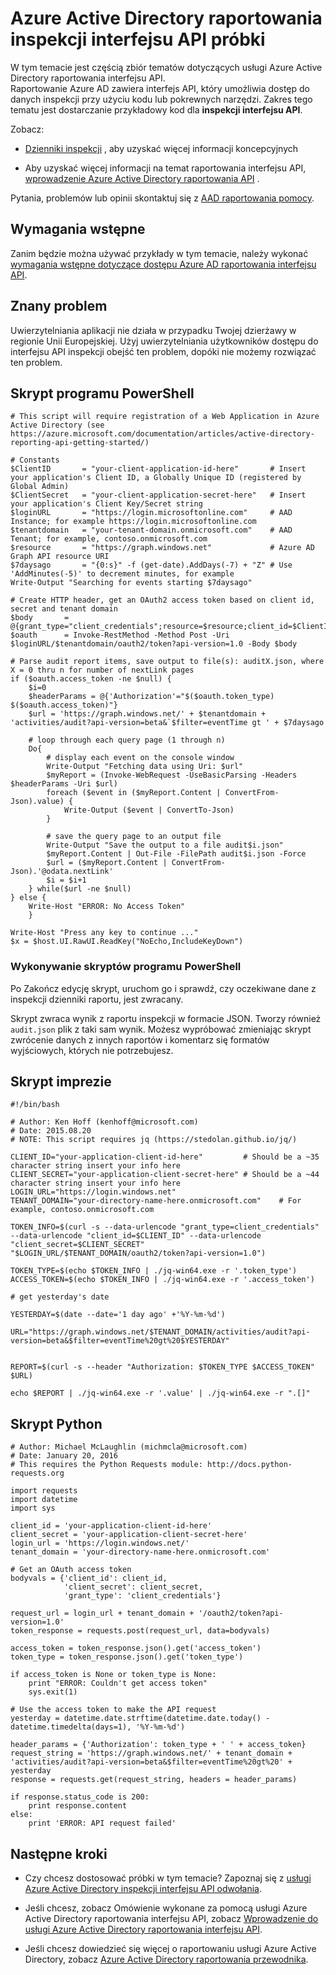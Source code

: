 <properties
    pageTitle="Raportowanie Azure Active Directory inspekcji próbki interfejsu API | Microsoft Azure"
    description="Jak rozpocząć pracę przy użyciu Azure Active Directory raportowania interfejsu API"
    services="active-directory"
    documentationCenter=""
    authors="dhanyahk"
    manager="femila"
    editor=""/>

<tags
    ms.service="active-directory"
    ms.devlang="na"
    ms.topic="article"
    ms.tgt_pltfrm="na"
    ms.workload="identity"
    ms.date="09/28/2016"
    ms.author="dhanyahk;markvi"/>

# <a name="azure-active-directory-reporting-audit-api-samples"></a>Azure Active Directory raportowania inspekcji interfejsu API próbki

W tym temacie jest częścią zbiór tematów dotyczących usługi Azure Active Directory raportowania interfejsu API.  
Raportowanie Azure AD zawiera interfejs API, który umożliwia dostęp do danych inspekcji przy użyciu kodu lub pokrewnych narzędzi.
Zakres tego tematu jest dostarczanie przykładowy kod dla **inspekcji interfejsu API**.

Zobacz:

- [Dzienniki inspekcji](active-directory-reporting-azure-portal.md#audit-logs) , aby uzyskać więcej informacji koncepcyjnych

- Aby uzyskać więcej informacji na temat raportowania interfejsu API, [wprowadzenie Azure Active Directory raportowania API](active-directory-reporting-api-getting-started.md) .

Pytania, problemów lub opinii skontaktuj się z [AAD raportowania pomocy](mailto:aadreportinghelp@microsoft.com).


## <a name="prerequisites"></a>Wymagania wstępne
Zanim będzie można używać przykłady w tym temacie, należy wykonać [wymagania wstępne dotyczące dostępu Azure AD raportowania interfejsu API](active-directory-reporting-api-prerequisites.md).  
  

## <a name="known-issue"></a>Znany problem

Uwierzytelniania aplikacji nie działa w przypadku Twojej dzierżawy w regionie Unii Europejskiej. Użyj uwierzytelniania użytkowników dostępu do interfejsu API inspekcji obejść ten problem, dopóki nie możemy rozwiązać ten problem. 


## <a name="powershell-script"></a>Skrypt programu PowerShell
    # This script will require registration of a Web Application in Azure Active Directory (see https://azure.microsoft.com/documentation/articles/active-directory-reporting-api-getting-started/)

    # Constants
    $ClientID       = "your-client-application-id-here"       # Insert your application's Client ID, a Globally Unique ID (registered by Global Admin)
    $ClientSecret   = "your-client-application-secret-here"   # Insert your application's Client Key/Secret string
    $loginURL       = "https://login.microsoftonline.com"     # AAD Instance; for example https://login.microsoftonline.com
    $tenantdomain   = "your-tenant-domain.onmicrosoft.com"    # AAD Tenant; for example, contoso.onmicrosoft.com
    $resource       = "https://graph.windows.net"             # Azure AD Graph API resource URI
    $7daysago       = "{0:s}" -f (get-date).AddDays(-7) + "Z" # Use 'AddMinutes(-5)' to decrement minutes, for example
    Write-Output "Searching for events starting $7daysago"

    # Create HTTP header, get an OAuth2 access token based on client id, secret and tenant domain
    $body       = @{grant_type="client_credentials";resource=$resource;client_id=$ClientID;client_secret=$ClientSecret}
    $oauth      = Invoke-RestMethod -Method Post -Uri $loginURL/$tenantdomain/oauth2/token?api-version=1.0 -Body $body

    # Parse audit report items, save output to file(s): auditX.json, where X = 0 thru n for number of nextLink pages
    if ($oauth.access_token -ne $null) {   
        $i=0
        $headerParams = @{'Authorization'="$($oauth.token_type) $($oauth.access_token)"}
        $url = 'https://graph.windows.net/' + $tenantdomain + 'activities/audit?api-version=beta&`$filter=eventTime gt ' + $7daysago

        # loop through each query page (1 through n)
        Do{
            # display each event on the console window
            Write-Output "Fetching data using Uri: $url"
            $myReport = (Invoke-WebRequest -UseBasicParsing -Headers $headerParams -Uri $url)
            foreach ($event in ($myReport.Content | ConvertFrom-Json).value) {
                Write-Output ($event | ConvertTo-Json)
            }
        
            # save the query page to an output file
            Write-Output "Save the output to a file audit$i.json"
            $myReport.Content | Out-File -FilePath audit$i.json -Force
            $url = ($myReport.Content | ConvertFrom-Json).'@odata.nextLink'
            $i = $i+1
        } while($url -ne $null)
    } else {
        Write-Host "ERROR: No Access Token"
        }

    Write-Host "Press any key to continue ..."
    $x = $host.UI.RawUI.ReadKey("NoEcho,IncludeKeyDown")


### <a name="executing-the-powershell-script"></a>Wykonywanie skryptów programu PowerShell
Po Zakończ edycję skrypt, uruchom go i sprawdź, czy oczekiwane dane z inspekcji dzienniki raportu, jest zwracany.

Skrypt zwraca wynik z raportu inspekcji w formacie JSON. Tworzy również `audit.json` plik z taki sam wynik. Możesz wypróbować zmieniając skrypt zwrócenie danych z innych raportów i komentarz się formatów wyjściowych, których nie potrzebujesz.


## <a name="bash-script"></a>Skrypt imprezie

    #!/bin/bash

    # Author: Ken Hoff (kenhoff@microsoft.com)
    # Date: 2015.08.20
    # NOTE: This script requires jq (https://stedolan.github.io/jq/)

    CLIENT_ID="your-application-client-id-here"         # Should be a ~35 character string insert your info here
    CLIENT_SECRET="your-application-client-secret-here" # Should be a ~44 character string insert your info here
    LOGIN_URL="https://login.windows.net"
    TENANT_DOMAIN="your-directory-name-here.onmicrosoft.com"    # For example, contoso.onmicrosoft.com

    TOKEN_INFO=$(curl -s --data-urlencode "grant_type=client_credentials" --data-urlencode "client_id=$CLIENT_ID" --data-urlencode "client_secret=$CLIENT_SECRET" "$LOGIN_URL/$TENANT_DOMAIN/oauth2/token?api-version=1.0")

    TOKEN_TYPE=$(echo $TOKEN_INFO | ./jq-win64.exe -r '.token_type')
    ACCESS_TOKEN=$(echo $TOKEN_INFO | ./jq-win64.exe -r '.access_token')

    # get yesterday's date

    YESTERDAY=$(date --date='1 day ago' +'%Y-%m-%d')

    URL="https://graph.windows.net/$TENANT_DOMAIN/activities/audit?api-version=beta&$filter=eventTime%20gt%20$YESTERDAY"


    REPORT=$(curl -s --header "Authorization: $TOKEN_TYPE $ACCESS_TOKEN" $URL)

    echo $REPORT | ./jq-win64.exe -r '.value' | ./jq-win64.exe -r ".[]"

## <a name="python-script"></a>Skrypt Python

    # Author: Michael McLaughlin (michmcla@microsoft.com)
    # Date: January 20, 2016
    # This requires the Python Requests module: http://docs.python-requests.org

    import requests
    import datetime
    import sys

    client_id = 'your-application-client-id-here'
    client_secret = 'your-application-client-secret-here'
    login_url = 'https://login.windows.net/'
    tenant_domain = 'your-directory-name-here.onmicrosoft.com'

    # Get an OAuth access token
    bodyvals = {'client_id': client_id,
                'client_secret': client_secret,
                'grant_type': 'client_credentials'}

    request_url = login_url + tenant_domain + '/oauth2/token?api-version=1.0'
    token_response = requests.post(request_url, data=bodyvals)

    access_token = token_response.json().get('access_token')
    token_type = token_response.json().get('token_type')

    if access_token is None or token_type is None:
        print "ERROR: Couldn't get access token"
        sys.exit(1)

    # Use the access token to make the API request
    yesterday = datetime.date.strftime(datetime.date.today() - datetime.timedelta(days=1), '%Y-%m-%d')

    header_params = {'Authorization': token_type + ' ' + access_token}
    request_string = 'https://graph.windows.net/' + tenant_domain + 'activities/audit?api-version=beta&$filter=eventTime%20gt%20' + yesterday   
    response = requests.get(request_string, headers = header_params)

    if response.status_code is 200:
        print response.content
    else:
        print 'ERROR: API request failed'





## <a name="next-steps"></a>Następne kroki

- Czy chcesz dostosować próbki w tym temacie? Zapoznaj się z [usługi Azure Active Directory inspekcji interfejsu API odwołania](active-directory-reporting-api-audit-reference.md). 

- Jeśli chcesz, zobacz Omówienie wykonane za pomocą usługi Azure Active Directory raportowania interfejsu API, zobacz [Wprowadzenie do usługi Azure Active Directory raportowania interfejsu API](active-directory-reporting-api-getting-started.md).

- Jeśli chcesz dowiedzieć się więcej o raportowaniu usługi Azure Active Directory, zobacz [Azure Active Directory raportowania przewodnika](active-directory-reporting-guide.md).  
